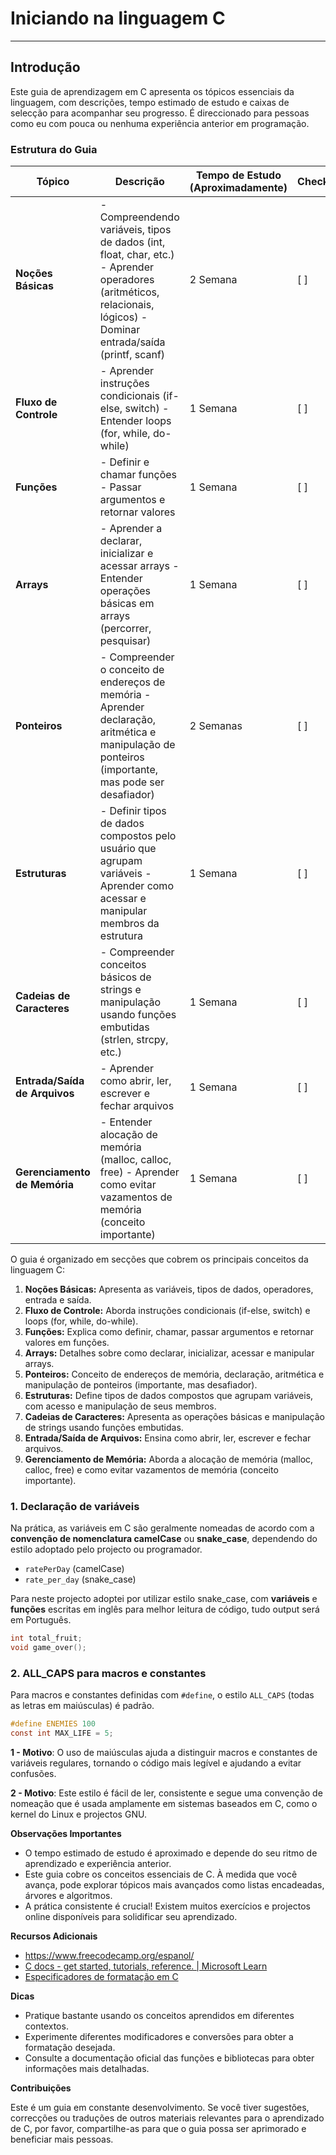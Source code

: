 # Iniciando na linguagem C

---

## **Introdução**

Este guia de aprendizagem em C apresenta os tópicos essenciais da linguagem, com descrições, tempo estimado de estudo e caixas de selecção para acompanhar seu progresso. É direccionado para pessoas como eu com pouca ou nenhuma experiência anterior em programação.

### **Estrutura do Guia**

| Tópico                        | Descrição                                                                                                                                                            | Tempo de Estudo (Aproximadamente) | Checkbox |
| ----------------------------- | -------------------------------------------------------------------------------------------------------------------------------------------------------------------- | --------------------------------- | -------- |
| **Noções Básicas**            | - Compreendendo variáveis, tipos de dados (int, float, char, etc.) - Aprender operadores (aritméticos, relacionais, lógicos) - Dominar entrada/saída (printf, scanf) | 2 Semana                          | [ ]      |
| **Fluxo de Controle**         | - Aprender instruções condicionais (if-else, switch) - Entender loops (for, while, do-while)                                                                         | 1 Semana                          | [ ]      |
| **Funções**                   | - Definir e chamar funções - Passar argumentos e retornar valores                                                                                                    | 1 Semana                          | [ ]      |
| **Arrays**                    | - Aprender a declarar, inicializar e acessar arrays - Entender operações básicas em arrays (percorrer, pesquisar)                                                    | 1 Semana                          | [ ]      |
| **Ponteiros**                 | - Compreender o conceito de endereços de memória - Aprender declaração, aritmética e manipulação de ponteiros (importante, mas pode ser desafiador)                  | 2 Semanas                         | [ ]      |
| **Estruturas**                | - Definir tipos de dados compostos pelo usuário que agrupam variáveis - Aprender como acessar e manipular membros da estrutura                                       | 1 Semana                          | [ ]      |
| **Cadeias de Caracteres**     | - Compreender conceitos básicos de strings e manipulação usando funções embutidas (strlen, strcpy, etc.)                                                             | 1 Semana                          | [ ]      |
| **Entrada/Saída de Arquivos** | - Aprender como abrir, ler, escrever e fechar arquivos                                                                                                               | 1 Semana                          | [ ]      |
| **Gerenciamento de Memória**  | - Entender alocação de memória (malloc, calloc, free) - Aprender como evitar vazamentos de memória (conceito importante)                                             | 1 Semana                          | [ ]      |

O guia é organizado em secções que cobrem os principais conceitos da linguagem C:

1. **Noções Básicas:** Apresenta as variáveis, tipos de dados, operadores, entrada e saída.
2. **Fluxo de Controle:** Aborda instruções condicionais (if-else, switch) e loops (for, while, do-while).
3. **Funções:** Explica como definir, chamar, passar argumentos e retornar valores em funções.
4. **Arrays:** Detalhes sobre como declarar, inicializar, acessar e manipular arrays.
5. **Ponteiros:** Conceito de endereços de memória, declaração, aritmética e manipulação de ponteiros (importante, mas desafiador).
6. **Estruturas:** Define tipos de dados compostos que agrupam variáveis, com acesso e manipulação de seus membros.
7. **Cadeias de Caracteres:** Apresenta as operações básicas e manipulação de strings usando funções embutidas.
8. **Entrada/Saída de Arquivos:** Ensina como abrir, ler, escrever e fechar arquivos.
9. **Gerenciamento de Memória:** Aborda a alocação de memória (malloc, calloc, free) e como evitar vazamentos de memória (conceito importante).

### 1. Declaração de variáveis

Na prática, as variáveis em C são geralmente nomeadas de acordo com a **convenção de nomenclatura camelCase** ou **snake_case**, dependendo do estilo adoptado pelo projecto ou programador.

- `ratePerDay` (camelCase)
- `rate_per_day` (snake_case)

Para neste projecto adoptei por utilizar estilo snake_case, com **variáveis** e **funções** escritas em inglês para melhor leitura de código, tudo output será em Português.

```c
int total_fruit;
void game_over();
```

### 2. **ALL_CAPS** para macros e constantes

Para macros e constantes definidas com `#define`, o estilo `ALL_CAPS` (todas as letras em maiúsculas) é padrão.

```c
#define ENEMIES 100
const int MAX_LIFE = 5;
```

**1 - Motivo**: O uso de maiúsculas ajuda a distinguir macros e constantes de variáveis regulares, tornando o código mais legível e ajudando a evitar confusões.

**2 - Motivo**: Este estilo é fácil de ler, consistente e segue uma convenção de nomeação que é usada amplamente em sistemas baseados em C, como o kernel do Linux e projectos GNU.

**Observações Importantes**

- O tempo estimado de estudo é aproximado e depende do seu ritmo de aprendizado e experiência anterior.
- Este guia cobre os conceitos essenciais de C. À medida que você avança, pode explorar tópicos mais avançados como listas encadeadas, árvores e algoritmos.
- A prática consistente é crucial! Existem muitos exercícios e projectos online disponíveis para solidificar seu aprendizado.

**Recursos Adicionais**

- <https://www.freecodecamp.org/espanol/>
- [C docs - get started, tutorials, reference. | Microsoft Learn](https://learn.microsoft.com/en-us/cpp/c-language/?view=msvc-170)
- [Especificadores de formatação em C](https://www.freecodecamp.org/portuguese/news/especificadores-de-formatacao-em-c/)

**Dicas**

- Pratique bastante usando os conceitos aprendidos em diferentes contextos.
- Experimente diferentes modificadores e conversões para obter a formatação desejada.
- Consulte a documentação oficial das funções e bibliotecas para obter informações mais detalhadas.

**Contribuições**

Este é um guia em constante desenvolvimento. Se você tiver sugestões, correcções ou traduções de outros materiais relevantes para o aprendizado de C, por favor, compartilhe-as para que o guia possa ser aprimorado e beneficiar mais pessoas.
